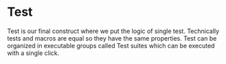 # Test

Test is our final construct where we put the logic of single test. Technically tests and macros are equal so they have the same properties. Test can be organized in executable groups called Test suites which can be executed with a single click.  
